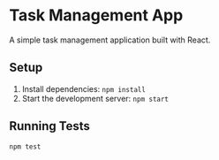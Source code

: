 # Task Management App

A simple task management application built with React.

## Setup

1.  Install dependencies: `npm install`
2.  Start the development server: `npm start`

## Running Tests

`npm test`